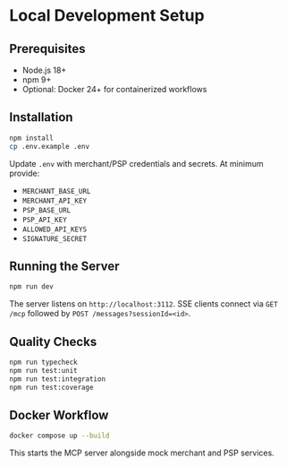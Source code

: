 # Local Development Setup

## Prerequisites

- Node.js 18+
- npm 9+
- Optional: Docker 24+ for containerized workflows

## Installation

```bash
npm install
cp .env.example .env
```

Update `.env` with merchant/PSP credentials and secrets. At minimum provide:

- `MERCHANT_BASE_URL`
- `MERCHANT_API_KEY`
- `PSP_BASE_URL`
- `PSP_API_KEY`
- `ALLOWED_API_KEYS`
- `SIGNATURE_SECRET`

## Running the Server

```bash
npm run dev
```

The server listens on `http://localhost:3112`. SSE clients connect via `GET /mcp` followed by `POST /messages?sessionId=<id>`.

## Quality Checks

```bash
npm run typecheck
npm run test:unit
npm run test:integration
npm run test:coverage
```

## Docker Workflow

```bash
docker compose up --build
```

This starts the MCP server alongside mock merchant and PSP services.
